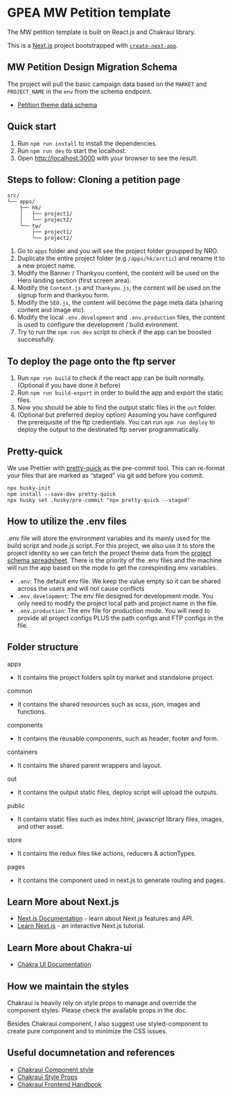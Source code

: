 # GPEA MW Petition template

The MW petition template is built on React.js and Chakraui library.

This is a [Next.js](https://nextjs.org/) project bootstrapped with [`create-next-app`](https://github.com/vercel/next.js/tree/canary/packages/create-next-app).

## MW Petition Design Migration Schema

The project will pull the basic campaign data based on the `MARKET` and `PROJECT_NAME` in the `env` from the schema endpoint.

- [Petition theme data schema](https://docs.google.com/spreadsheets/d/1_NziZSM1zHoQOzo_BgPS2apl7TLCqRRbO0ev1ykkl08/edit#gid=0)

## Quick start

1. Run `npm run install` to install the dependencies.
2. Run `npm run dev` to start the localhost.
3. Open [http://localhost:3000](http://localhost:3000) with your browser to see the result.

## Steps to follow: Cloning a petition page

```text
src/
└── apps/
    ├── hk/
    │   ├── project1/
    │   └── project2/
    └── tw/
        ├── project1/
        └── project2/
```

1. Go to `apps` folder and you will see the project folder groupped by NRO.
2. Duplicate the entire project folder (e.g `/apps/hk/arctic`) and rename it to a new project name.
3. Modify the Banner / Thankyou content, the content will be used on the Hero landing section (first screen area).
4. Modify the `Content.js` and `Thankyou.js`, the content will be used on the signup form and thankyou form.
5. Modify the `SEO.js`, the content will become the page meta data (sharing content and image etc).
6. Modify the local `.env.development` and `.env.production` files, the content is used to configure the development / build evironment.
7. Try to run the `npm run dev` script to check if the app can be boosted successfully.

## To deploy the page onto the ftp server

1. Run `npm run build` to check if the react app can be built normally. (Optional if you have done it before)
2. Run `npm run build-export` in order to build the app and export the static files.
3. Now you should be able to find the output static files in the `out` folder.
4. (Optional but preferred deploy option) Assuming you have configured the prerequisite of the ftp credientials. You can run `npm run deploy` to deploy the output to the destinated ftp server programmatically.

## Pretty-quick

We use Prettier with [pretty-quick](https://github.com/azz/pretty-quick) as the pre-commit tool. This can re-format your files that are marked as “staged” via git add before you commit.

```
npx husky-init
npm install --save-dev pretty-quick
npx husky set .husky/pre-commit "npx pretty-quick --staged"
```

## How to utilize the .env files

.env file will store the environment variables and its mainly used for the build script and node.js script. For this project, we also use it to store the project identity so we can fetch the project theme data from the [project schema spreadsheet](https://docs.google.com/spreadsheets/d/1_NziZSM1zHoQOzo_BgPS2apl7TLCqRRbO0ev1ykkl08/edit#gid=0).
There is the priority of the .env files and the machine will run the app based on the mode to get the corespinding env variables.

- `.env`: The default env file. We keep the value empty so it can be shared across the users and will not cause conflicts
- `.env.development`: The env file designed for development mode. You only need to modify the project local path and project name in the file.
- `.env.production`: The env file for production mode. You will need to provide all project configs PLUS the path configs and FTP configs in the file.

## Folder structure

apps

- It contains the project folders split by market and standalone project.

common

- It contains the shared resources such as scss, json, images and functions.

components

- It contains the reusable components, such as header, footer and form.

containers

- It contains the shared parent wrappers and layout.

out

- It contains the output static files, deploy script will upload the outputs.

public

- It contains static files such as index.html, javascript library files, images, and other asset.

store

- It contains the redux files like actions, reducers & actionTypes.

pages

- It contains the component used in next.js to generate routing and pages.

## Learn More about Next.js

- [Next.js Documentation](https://nextjs.org/docs) - learn about Next.js features and API.
- [Learn Next.js](https://nextjs.org/learn) - an interactive Next.js tutorial.

## Learn More about Chakra-ui

- [Chakra UI Documentation](https://chakra-ui.com/)

## How we maintain the styles

Chakraui is heavily rely on style props to manage and override the component styles. Please check the available props in the doc.

Besides Chakraui component, I also suggest use styled-component to create pure component and to minimize the CSS issues.

## Useful documnetation and references

- [Chakraui Component style](https://chakra-ui.com/docs/theming/component-style)
- [Chakraui Style Props](https://chakra-ui.com/docs/features/style-props)
- [Chakraui Frontend Handbook](https://infinum.com/handbook/books/frontend/react/chakra-ui)

